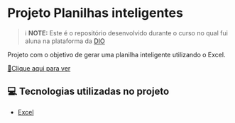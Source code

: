 # Projeto Planilhas inteligentes

 > ℹ️ **NOTE:** Este é o repositório desenvolvido durante o curso no qual fui aluna na plataforma da [DIO](https://dio.me)

Projeto com o objetivo de gerar uma planilha inteligente utilizando o Excel.

<a href="https://github.com/Vania-design-2025/planilhas_inteligentes/blob/main/Dashboard_Finan%C3%A7as_Pessoais.xlsx" title="View xlsx now"> 📕Clique aqui para ver</a>

## 💻 Tecnologias utilizadas no projeto

- [Excel](https://www.microsoft.com/en/microsoft-365/excel)
